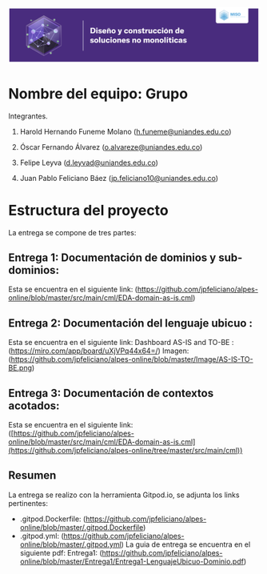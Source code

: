 ![Context Mapper](https://github.com/jpfeliciano/alpes-online/blob/master/Image/DDD.png)
# Nombre del equipo: Grupo 

Integrantes. 

1. Harold Hernando Funeme Molano (h.funeme@uniandes.edu.co) 

2. Óscar Fernando Álvarez (o.alvareze@uniandes.edu.co) 

3. Felipe Leyva (d.leyvad@uniandes.edu.co) 

4. Juan Pablo Feliciano Báez (jp.feliciano10@uniandes.edu.co) 


# Estructura del proyecto 
La entrega se compone de tres partes: 
## Entrega 1: Documentación de dominios y sub-dominios: 
Esta se encuentra en el siguiente link:
(https://github.com/jpfeliciano/alpes-online/blob/master/src/main/cml/EDA-domain-as-is.cml)

## Entrega 2: Documentación del lenguaje ubicuo  : 
Esta se encuentra en el siguiente link:
Dashboard AS-IS and TO-BE : (https://miro.com/app/board/uXjVPq44x64=/)
Imagen: (https://github.com/jpfeliciano/alpes-online/blob/master/Image/AS-IS-TO-BE.png)


## Entrega 3: Documentación de contextos acotados: 
Esta se encuentra en el siguiente link:
([https://github.com/jpfeliciano/alpes-online/blob/master/src/main/cml/EDA-domain-as-is.cml](https://github.com/jpfeliciano/alpes-online/tree/master/src/main/cml))


## Resumen
La entrega se realizo con la herramienta Gitpod.io, se adjunta los links pertinentes: 
  - .gitpod.Dockerfile: (https://github.com/jpfeliciano/alpes-online/blob/master/.gitpod.Dockerfile)
  - .gitpod.yml: (https://github.com/jpfeliciano/alpes-online/blob/master/.gitpod.yml)
La guia de entrega se encuentra en el siguiente pdf:
Entrega1: (https://github.com/jpfeliciano/alpes-online/blob/master/Entrega1/Entrega1-LenguajeUbicuo-Dominio.pdf)
